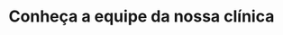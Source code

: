 ---
id: equipe
title: Conheça a equipe da nossa clínica
layout: mdf_equipe
active_menu: sobre
description: Nossa clínica é liderada pelos Drs. Marcos Frossard e Davi Frossard. Conheça a trajetória profissional deles. Veja também toda a equipe de apoio.
---
